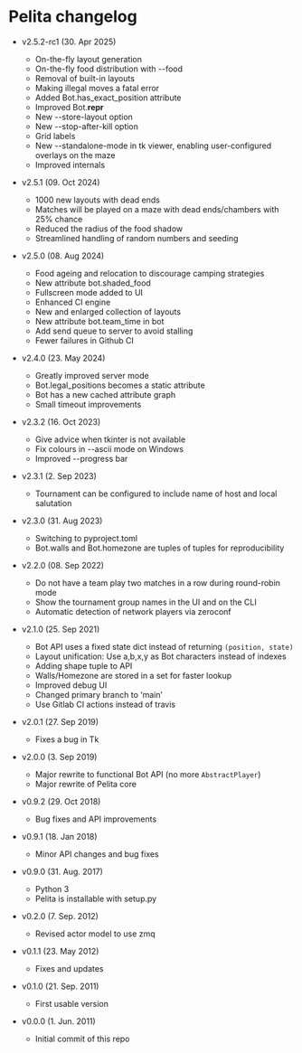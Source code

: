 # Pelita changelog

  * v2.5.2-rc1 (30. Apr 2025)

    - On-the-fly layout generation
    - On-the-fly food distribution with --food
    - Removal of built-in layouts
    - Making illegal moves a fatal error
    - Added Bot.has_exact_position attribute
    - Improved Bot.__repr__
    - New --store-layout option
    - New --stop-after-kill option
    - Grid labels
    - New --standalone-mode in tk viewer, enabling user-configured overlays on the maze
    - Improved internals

  * v2.5.1 (09. Oct 2024)

    - 1000 new layouts with dead ends
    - Matches will be played on a maze with dead ends/chambers with 25% chance
    - Reduced the radius of the food shadow
    - Streamlined handling of random numbers and seeding

  * v2.5.0 (08. Aug 2024)

     - Food ageing and relocation to discourage camping strategies
     - New attribute bot.shaded_food
     - Fullscreen mode added to UI
     - Enhanced CI engine
     - New and enlarged collection of layouts
     - New attribute bot.team_time in bot
     - Add send queue to server to avoid stalling
     - Fewer failures in Github CI

  * v2.4.0 (23. May 2024)

     - Greatly improved server mode
     - Bot.legal_positions becomes a static attribute
     - Bot has a new cached attribute graph
     - Small timeout improvements

  * v2.3.2 (16. Oct 2023)

     - Give advice when tkinter is not available
     - Fix colours in --ascii mode on Windows
     - Improved --progress bar

  * v2.3.1 (2. Sep 2023)

     - Tournament can be configured to include name of host and local salutation

  * v2.3.0 (31. Aug 2023)

     - Switching to pyproject.toml
     - Bot.walls and Bot.homezone are tuples of tuples for reproducibility

  * v2.2.0 (08. Sep 2022)

    - Do not have a team play two matches in a row during round-robin mode
    - Show the tournament group names in the UI and on the CLI
    - Automatic detection of network players via zeroconf

  * v2.1.0 (25. Sep 2021)

    - Bot API uses a fixed state dict instead of returning `(position, state)`
    - Layout unification: Use a,b,x,y as Bot characters instead of indexes
    - Adding shape tuple to API
    - Walls/Homezone are stored in a set for faster lookup
    - Improved debug UI
    - Changed primary branch to ‘main’
    - Use Gitlab CI actions instead of travis

  * v2.0.1 (27. Sep 2019)

    - Fixes a bug in Tk

  * v2.0.0 (3. Sep 2019)

    - Major rewrite to functional Bot API (no more `AbstractPlayer`)
    - Major rewrite of Pelita core

  * v0.9.2 (29. Oct 2018)

    - Bug fixes and API improvements

  * v0.9.1 (18. Jan 2018)

    - Minor API changes and bug fixes

  * v0.9.0 (31. Aug. 2017)

    - Python 3
    - Pelita is installable with setup.py

  * v0.2.0 (7. Sep. 2012)

    - Revised actor model to use zmq

  * v0.1.1 (23. May 2012)

    - Fixes and updates

  * v0.1.0 (21. Sep. 2011)

    - First usable version

  * v0.0.0 (1. Jun. 2011)

    - Initial commit of this repo
